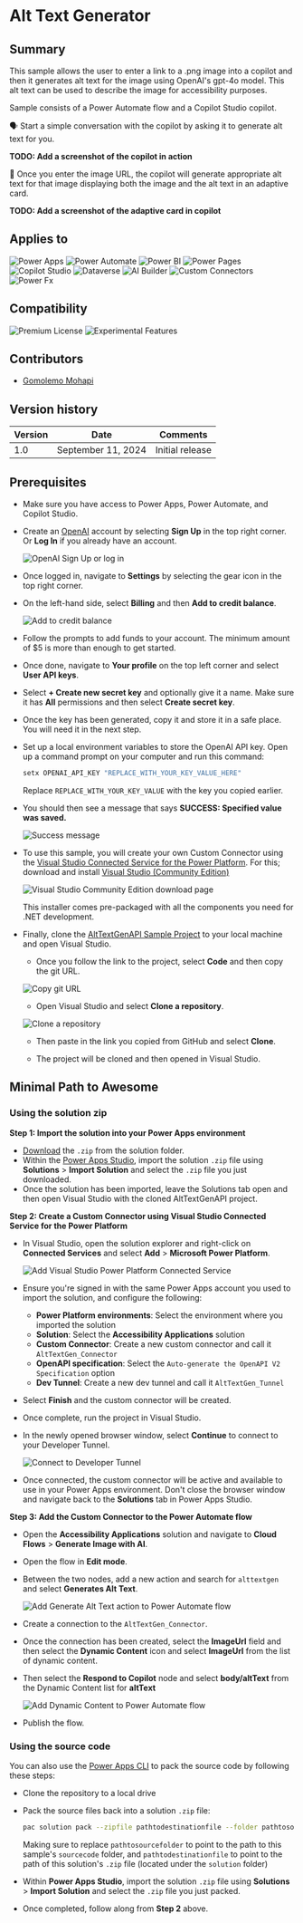 # Alt Text Generator

## Summary

This sample allows the user to enter a link to a .png image into a copilot and then it generates alt text for the image using OpenAI's gpt-4o model. This alt text can be used to describe the image for accessibility purposes.

Sample consists of a Power Automate flow and a Copilot Studio copilot.

🗣️ Start a simple conversation with the copilot by asking it to generate alt text for you.

**TODO: Add a screenshot of the copilot in action**

🤖 Once you enter the image URL, the copilot will generate appropriate alt text for that image displaying both the image and the alt text in an adaptive card.

**TODO: Add a screenshot of the adaptive card in copilot**

## Applies to

![Power Apps](https://img.shields.io/badge/Power%20Apps-No-red "No")
![Power Automate](https://img.shields.io/badge/Power%20Automate-Yes-green "Yes")
![Power BI](https://img.shields.io/badge/Power%20BI-No-red "No")
![Power Pages](https://img.shields.io/badge/Power%20Pages-No-red "No")
![Copilot Studio](https://img.shields.io/badge/Copilot%20Studio-Yes-green "Yes")
![Dataverse](https://img.shields.io/badge/Dataverse-No-red "No")
![AI Builder](https://img.shields.io/badge/AI%20Builder-No-red "No")
![Custom Connectors](https://img.shields.io/badge/Custom%20Connectors-Yes-green "Yes")
![Power Fx](https://img.shields.io/badge/Power%20Fx-No-red "No")

## Compatibility

![Premium License](https://img.shields.io/badge/Premium%20License-Required-green.svg "Premium license required")
![Experimental Features](https://img.shields.io/badge/Experimental%20Features-Yes-green.svg "Does rely on experimental features")

## Contributors

* [Gomolemo Mohapi](https://github.com/gomomohapi)

## Version history

Version|Date|Comments
-------|----|--------
1.0|September 11, 2024|Initial release

## Prerequisites

* Make sure you have access to Power Apps, Power Automate, and Copilot Studio.

* Create an [OpenAI](https://platform.openai.com/) account by selecting **Sign Up** in the top right corner. Or **Log In** if you already have an account.

    ![OpenAI Sign Up or log in](./assets/openai-signup.png)

* Once logged in, navigate to **Settings** by selecting the gear icon in the top right corner.

* On the left-hand side, select **Billing** and then **Add to credit balance**.

    ![Add to credit balance](./assets/add-to-credit-balance.png)

* Follow the prompts to add funds to your account. The minimum amount of $5 is more than enough to get started.

* Once done, navigate to **Your profile** on the top left corner and select **User API keys**.

* Select **+ Create new secret key** and optionally give it a name. Make sure it has **All** permissions and then select **Create secret key**.

* Once the key has been generated, copy it and store it in a safe place. You will need it in the next step.

* Set up a local environment variables to store the OpenAI API key. Open up a command prompt on your computer and run this command:

    ```bash
    setx OPENAI_API_KEY "REPLACE_WITH_YOUR_KEY_VALUE_HERE"
    ```

    Replace `REPLACE_WITH_YOUR_KEY_VALUE` with the key you copied earlier.

* You should then see a message that says **SUCCESS: Specified value was saved.**

    ![Success message](./assets/success-message.png) 

* To use this sample, you will create your own Custom Connector using the [Visual Studio Connected Service for the Power Platform](https://learn.microsoft.com/en-us/power-platform/developer/visual-studio-connected-service). For this; download and install [Visual Studio (Community Edition)](https://visualstudio.microsoft.com/vs/features/net-development/)

    ![Visual Studio Community Edition download page](../image-creator/assets/visual-studio-download.png)

    This installer comes pre-packaged with all the components you need for .NET development.

* Finally, clone the [AltTextGenAPI Sample Project](https://github.com/gomomohapi/AltTextGenAPI) to your local machine and open Visual Studio. 
    * Once you follow the link to the project, select **Code** and then copy the git URL.

    ![Copy git URL](./assets/copy-git-url.png)

    * Open Visual Studio and select **Clone a repository**.

    ![Clone a repository](../image-creator/assets/clone-repository.png)

    * Then paste in the link you copied from GitHub and select **Clone**.

    * The project will be cloned and then opened in Visual Studio.

## Minimal Path to Awesome

### Using the solution zip

**Step 1: Import the solution into your Power Apps environment**

* [Download](./solution/alt-text-generator.zip) the `.zip` from the solution folder.
* Within the [Power Apps Studio](https://make.powerapps.com/), import the solution `.zip` file using **Solutions** > **Import Solution** and select the `.zip` file you just downloaded.
* Once the solution has been imported, leave the Solutions tab open and then open Visual Studio with the cloned AltTextGenAPI project.

**Step 2: Create a Custom Connector using Visual Studio Connected Service for the Power Platform**

* In Visual Studio, open the solution explorer and right-click on **Connected Services** and select **Add** > **Microsoft Power Platform**.

    ![Add Visual Studio Power Platform Connected Service](assets/add-connected-service.png)

* Ensure you're signed in with the same Power Apps account you used to import the solution, and configure the following:
    * **Power Platform environments**: Select the environment where you imported the solution
    * **Solution**: Select the **Accessibility Applications** solution
    * **Custom Connector**: Create a new custom connector and call it `AltTextGen_Connector`
    * **OpenAPI specification**: Select the `Auto-generate the OpenAPI V2 Specification` option
    * **Dev Tunnel**: Create a new dev tunnel and call it `AltTextGen_Tunnel`
* Select **Finish** and the custom connector will be created.
* Once complete, run the project in Visual Studio.
* In the newly opened browser window, select **Continue** to connect to your Developer Tunnel.

    ![Connect to Developer Tunnel](assets/visual-studio-connect-to-dev-tunnel.png)

* Once connected, the custom connector will be active and available to use in your Power Apps environment. Don't close the browser window and navigate back to the **Solutions** tab in Power Apps Studio.

**Step 3: Add the Custom Connector to the Power Automate flow**

* Open the **Accessibility Applications** solution and navigate to **Cloud Flows** > **Generate Image with AI**.
* Open the flow in **Edit mode**.
* Between the two nodes, add a new action and search for `alttextgen` and select **Generates Alt Text**.

    ![Add Generate Alt Text action to Power Automate flow](assets/add-generate-alt-text-action.png)

* Create a connection to the `AltTextGen_Connector`.
* Once the connection has been created, select the **ImageUrl** field and then select the **Dynamic Content** icon and select **ImageUrl** from the list of dynamic content.
* Then select the **Respond to Copilot** node and select **body/altText** from the Dynamic Content list for **altText**

    ![Add Dynamic Content to Power Automate flow](assets/add-dynamic-content.png)

* Publish the flow.

### Using the source code

You can also use the [Power Apps CLI](https://docs.microsoft.com/powerapps/developer/data-platform/powerapps-cli) to pack the source code by following these steps:

* Clone the repository to a local drive
* Pack the source files back into a solution `.zip` file:

  ```bash
  pac solution pack --zipfile pathtodestinationfile --folder pathtosourcefolder --processCanvasApps
  ```

  Making sure to replace `pathtosourcefolder` to point to the path to this sample's `sourcecode` folder, and `pathtodestinationfile` to point to the path of this solution's `.zip` file (located under the `solution` folder)
* Within **Power Apps Studio**, import the solution `.zip` file using **Solutions** > **Import Solution** and select the `.zip` file you just packed.

* Once completed, follow along from **Step 2** above.